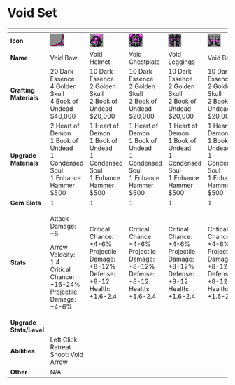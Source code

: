 # Void Set



<table data-header-hidden><thead><tr><th width="150"></th><th width="273"></th><th width="279"></th><th width="285"></th><th width="309"></th><th width="293"></th></tr></thead><tbody><tr><td><strong>Icon</strong></td><td><img src="../../../../.gitbook/assets/image (88).png" alt="" data-size="original"></td><td><img src="../../../../.gitbook/assets/image (89).png" alt="" data-size="original"></td><td><img src="../../../../.gitbook/assets/image (90).png" alt="" data-size="original"></td><td><img src="../../../../.gitbook/assets/image (91).png" alt="" data-size="original"></td><td><img src="../../../../.gitbook/assets/image (92).png" alt="" data-size="original"></td></tr><tr><td><strong>Name</strong></td><td>Void Bow</td><td>Void Helmet</td><td>Void Chestplate</td><td>Void Leggings</td><td>Void Boots</td></tr><tr><td><strong>Crafting Materials</strong></td><td>20 Dark Essence<br>4 Golden Skull<br>4 Book of Undead<br>$40,000</td><td>10 Dark Essence<br>2 Golden Skull<br>2 Book of Undead<br>$20,000</td><td>10 Dark Essence<br>2 Golden Skull<br>2 Book of Undead<br>$20,000</td><td>10 Dark Essence<br>2 Golden Skull<br>2 Book of Undead<br>$20,000</td><td>10 Dark Essence<br>2 Golden Skull<br>2 Book of Undead<br>$20,000</td></tr><tr><td><strong>Upgrade Materials</strong></td><td>2 Heart of Demon<br>1 Book of Undead<br>1 Condensed Soul<br>1 Enhance Hammer<br>$500</td><td>1 Heart of Demon<br>1 Book of Undead<br>1 Condensed Soul<br>1 Enhance Hammer<br>$500</td><td>1 Heart of Demon<br>1 Book of Undead<br>1 Condensed Soul<br>1 Enhance Hammer<br>$500</td><td>1 Heart of Demon<br>1 Book of Undead<br>1 Condensed Soul<br>1 Enhance Hammer<br>$500</td><td>1 Heart of Demon<br>1 Book of Undead<br>1 Condensed Soul<br>1 Enhance Hammer<br>$500</td></tr><tr><td><strong>Gem Slots</strong></td><td>1</td><td>1</td><td>1</td><td>1</td><td>1</td></tr><tr><td><strong>Stats</strong></td><td><p>Attack Damage: +8</p><p>Arrow Velocity: 1.4<br>Critical Chance: +16-24%<br>Projectile Damage: +4-6%</p></td><td>Critical Chance: +4-6%<br>Projectile Damage: +8-12%<br>Defense: +8-12<br>Health: +1.6-2.4</td><td>Critical Chance: +4-6%<br>Projectile Damage: +8-12%<br>Defense: +8-12<br>Health: +1.6-2.4</td><td>Critical Chance: +4-6%<br>Projectile Damage: +8-12%<br>Defense: +8-12<br>Health: +1.6-2.4</td><td>Critical Chance: +4-6%<br>Projectile Damage: +8-12%<br>Defense: +8-12<br>Health: +1.6-2.4</td></tr><tr><td><strong>Upgrade Stats/Level</strong></td><td></td><td></td><td></td><td></td><td></td></tr><tr><td><strong>Abilities</strong></td><td>Left Click: Retreat<br>Shoot: Void Arrow</td><td></td><td></td><td></td><td></td></tr><tr><td><strong>Other</strong></td><td>N/A</td><td></td><td></td><td></td><td></td></tr></tbody></table>

